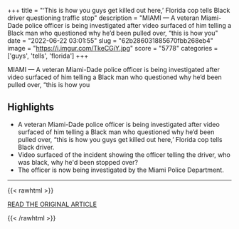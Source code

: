 +++
title = "‘This is how you guys get killed out here,’ Florida cop tells Black driver questioning traffic stop"
description = "MIAMI — A veteran Miami-Dade police officer is being investigated after video surfaced of him telling a Black man who questioned why he’d been pulled over, “this is how you"
date = "2022-06-22 03:01:55"
slug = "62b286031885670fbb268eb4"
image = "https://i.imgur.com/TkeCGiY.jpg"
score = "5778"
categories = ['guys', 'tells', 'florida']
+++

MIAMI — A veteran Miami-Dade police officer is being investigated after video surfaced of him telling a Black man who questioned why he’d been pulled over, “this is how you

## Highlights

- A veteran Miami-Dade police officer is being investigated after video surfaced of him telling a Black man who questioned why he’d been pulled over, “this is how you guys get killed out here,’ Florida cop tells Black driver.
- Video surfaced of the incident showing the officer telling the driver, who was black, why he'd been stopped over?
- The officer is now being investigated by the Miami Police Department.

---

{{< rawhtml >}}
  <p class="article-category">
    <a target="_blank" href="https://www.union-bulletin.com/this-is-how-you-guys-get-killed-out-here-florida-cop-tells-black-driver-questioning/article_c56c8e32-7298-5104-acd9-8df7af3a03d5.html">READ THE ORIGINAL ARTICLE</a>
  </p>
{{< /rawhtml >}}
